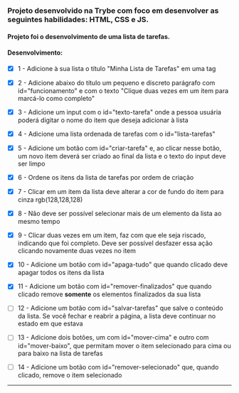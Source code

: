 ### Projeto desenvolvido na Trybe com foco em desenvolver as seguintes habilidades: HTML, CSS e JS.

#### Projeto foi o desenvolvimento de uma lista de tarefas.

#### Desenvolvimento:

- [x] 1 - Adicione à sua lista o título "Minha Lista de Tarefas" em uma tag

- [x] 2 - Adicione abaixo do título um pequeno e discreto parágrafo com id="funcionamento" e com o texto "Clique duas vezes em um item para marcá-lo como completo"

- [x] 3 - Adicione um input com o id="texto-tarefa" onde a pessoa usuária poderá digitar o nome do item que deseja adicionar à lista

- [x] 4 - Adicione uma lista ordenada de tarefas com o id="lista-tarefas"

- [x] 5 - Adicione um botão com id="criar-tarefa" e, ao clicar nesse botão, um novo item deverá ser criado ao final da lista e o texto do input deve ser limpo

- [x] 6 - Ordene os itens da lista de tarefas por ordem de criação

- [x] 7 - Clicar em um item da lista deve alterar a cor de fundo do item para cinza rgb(128,128,128)

- [x] 8 - Não deve ser possível selecionar mais de um elemento da lista ao mesmo tempo

- [x] 9 - Clicar duas vezes em um item, faz com que ele seja riscado, indicando que foi completo. Deve ser possível desfazer essa ação clicando novamente duas vezes no item

- [x] 10 - Adicione um botão com id="apaga-tudo" que quando clicado deve apagar todos os itens da lista

- [x] 11 - Adicione um botão com id="remover-finalizados" que quando clicado remove **somente** os elementos finalizados da sua lista

- [ ] 12 - Adicione um botão com id="salvar-tarefas" que salve o conteúdo da lista. Se você fechar e reabrir a página, a lista deve continuar no estado em que estava

- [ ] 13 - Adicione dois botões, um com id="mover-cima" e outro com id="mover-baixo", que permitam mover o item selecionado para cima ou para baixo na lista de tarefas

- [ ] 14 - Adicione um botão com id="remover-selecionado" que, quando clicado, remove o item selecionado

---

